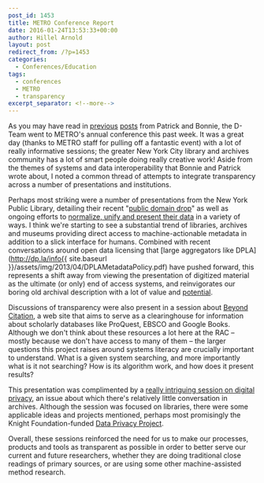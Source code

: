 ```yaml
---
post_id: 1453
title: METRO Conference Report
date: 2016-01-24T13:53:33+00:00
author: Hillel Arnold
layout: post
redirect_from: /?p=1453
categories:
  - Conferences/Education
tags:
  - conferences
  - METRO
  - transparency
excerpt_separator: <!--more-->
---
```

As you may have read in [previous](/a-metro-retrospective) [posts](/metro-report) from Patrick and Bonnie, the D-Team went to METRO's annual conference this past week. It was a great day (thanks to METRO staff for pulling off a fantastic event) with a lot of really informative sessions; the greater New York City library and archives community has a lot of smart people doing really creative work! Aside from the themes of systems and data interoperability that Bonnie and Patrick wrote about, I noted a common thread of attempts to integrate transparency across a number of presentations and institutions.<!--more-->

Perhaps most striking were a number of presentations from the New York Public Library, detailing their recent "[public domain drop](http://www.nypl.org/research/collections/digital-collections/public-domain)" as well as ongoing efforts to [normalize, unify and present their data](https://drive.google.com/file/d/0B3Mh8PAXKHOlVDBIbEhaR3h5cGs/view) in a variety of ways. I think we're starting to see a substantial trend of libraries, archives and museums providing direct access to machine-actionable metadata in addition to a slick interface for humans. Combined with recent conversations around open data licensing that [large aggregators like DPLA](http://dp.la/info{{ site.baseurl }}/assets/img/2013/04/DPLAMetadataPolicy.pdf) have pushed forward, this represents a shift away from viewing the presentation of digitized material as the ultimate (or only) end of access systems, and reinvigorates our boring old archival description with a lot of value and [potential](http://dp.la/apps).

Discussions of transparency were also present in a session about [Beyond Citation](http://www.beyondcitation.org/), a web site that aims to serve as a clearinghouse for information about scholarly databases like ProQuest, EBSCO and Google Books. Although we don't think about these resources a lot here at the RAC – mostly because we don't have access to many of them – the larger questions this project raises around systems literacy are crucially important to understand. What is a given system searching, and more importantly what is it not searching? How is its algorithm work, and how does it present results?

This presentation was complimented by a [really intriguing session on digital privacy](https://drive.google.com/file/d/0B3Mh8PAXKHOlNFhoNENsT09yZzg/view), an issue about which there's relatively little conversation in archives. Although the session was focused on libraries, there were some applicable ideas and projects mentioned, perhaps most promisingly the Knight Foundation-funded [Data Privacy Project](http://www.dataprivacyproject.org/).

Overall, these sessions reinforced the need for us to make our processes, products and tools as transparent as possible in order to better serve our current and future researchers, whether they are doing traditional close readings of primary sources, or are using some other machine-assisted method research.
